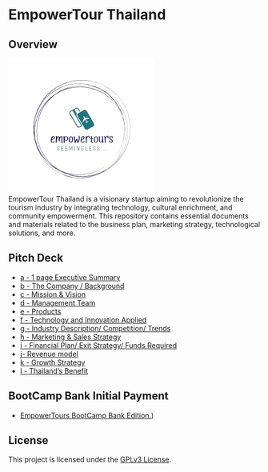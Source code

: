 # EmpowerTour Thailand

## Overview
![image](Screenshot_9-3-2024_17401_looka.com.jpeg) \
EmpowerTour Thailand is a visionary startup aiming to revolutionize the tourism industry by integrating technology, cultural enrichment, and community empowerment. This repository contains essential documents and materials related to the business plan, marketing strategy, technological solutions, and more.

## Pitch Deck

- [a - 1 page Executive Summary](Executive_summary.md)
- [b - The Company / Background](companybackground.md)
- [c - Mission & Vision](missionvision.md)
- [d - Management Team](mangementteam.md)
- [e - Products](products.md)
- [f - Technology and Innovation Applied](taia.md)
- [g - Industry Description/ Competition/ Trends](tct.md)
- [h - Marketing & Sales Strategy](mss.md)
- [i -  Financial Plan/ Exit Strategy/ Funds Required](fef.md)
- [j- Revenue model](rm.md)
- [k - Growth Strategy](gs.md)
- [l - Thailand’s Benefit](tb.md)

## BootCamp Bank Initial Payment

- [EmpowerTours BootCamp Bank Edition.](https://earvingallardo.com/shop/ols/products/empower-tours-bootcamp-bank-edition))

## License

This project is licensed under the [GPLv3 License](LICENSE).
